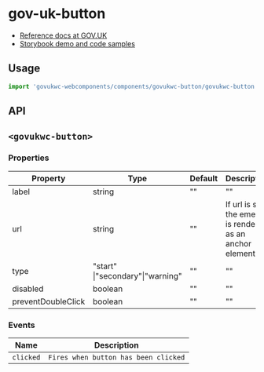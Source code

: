 # gov-uk-button

- [Reference docs at GOV.UK](https://design-system.service.gov.uk/components/button/)
- [Storybook demo and code samples](http://tgreyuk.github.io/govuk-webcomponents/storybook/?path=/story/button/)

## Usage

```javascript
import 'govukwc-webcomponents/components/govukwc-button/govukwc-button';
```

## API

## `<govukwc-button>`

### Properties

| Property  |  Type     | Default | Description |
|-----------|-----------|---------|-------------|
| label|string|""|""
| url|string|""|If url is set the ement is rendered as an anchor element
| type|"start"  \|"secondary"\|"warning"|""|""
| disabled|boolean|""|""
| preventDoubleClick|boolean|""|""| 

### Events

| Name  |  Description     |
|-----------|-----------|
| `clicked` | `Fires when button has been clicked` |

